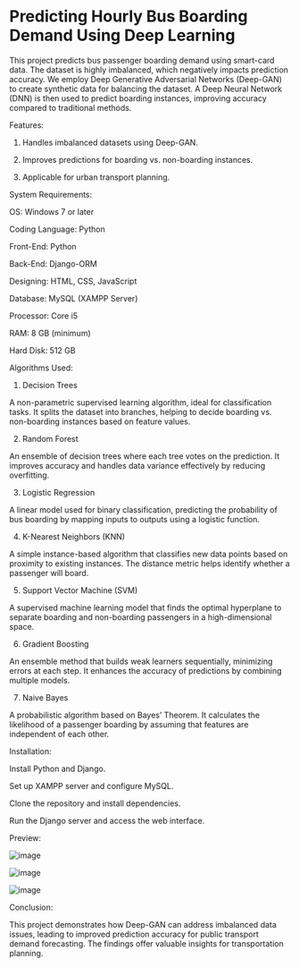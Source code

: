 # Predicting Hourly Bus Boarding Demand Using Deep Learning


This project predicts bus passenger boarding demand using smart-card data. The dataset is highly imbalanced, which negatively impacts prediction accuracy. We employ Deep Generative Adversarial Networks (Deep-GAN) to create synthetic data for balancing the dataset. A Deep Neural Network (DNN) is then used to predict boarding instances, improving accuracy compared to traditional methods.


Features:

1. Handles imbalanced datasets using Deep-GAN.

2. Improves predictions for boarding vs. non-boarding instances.

3. Applicable for urban transport planning.

System Requirements:

OS: Windows 7 or later

Coding Language: Python

Front-End: Python

Back-End: Django-ORM

Designing: HTML, CSS, JavaScript

Database: MySQL (XAMPP Server)

Processor: Core i5

RAM: 8 GB (minimum)

Hard Disk: 512 GB

Algorithms Used:

1. Decision Trees

A non-parametric supervised learning algorithm, ideal for classification tasks. It splits the dataset into branches, helping to decide boarding vs. non-boarding instances based on feature values.

2. Random Forest

An ensemble of decision trees where each tree votes on the prediction. It improves accuracy and handles data variance effectively by reducing overfitting.

3. Logistic Regression

A linear model used for binary classification, predicting the probability of bus boarding by mapping inputs to outputs using a logistic function.

4. K-Nearest Neighbors (KNN)

A simple instance-based algorithm that classifies new data points based on proximity to existing instances. The distance metric helps identify whether a passenger will board.

5. Support Vector Machine (SVM)

A supervised machine learning model that finds the optimal hyperplane to separate boarding and non-boarding passengers in a high-dimensional space.

6. Gradient Boosting

An ensemble method that builds weak learners sequentially, minimizing errors at each step. It enhances the accuracy of predictions by combining multiple models.

7. Naive Bayes

A probabilistic algorithm based on Bayes’ Theorem. It calculates the likelihood of a passenger boarding by assuming that features are independent of each other.

Installation:

Install Python and Django.

Set up XAMPP server and configure MySQL.

Clone the repository and install dependencies.

Run the Django server and access the web interface.

Preview:

![image](https://github.com/user-attachments/assets/59b96ee3-51bf-4da6-adc4-70cb211f66a4)

![image](https://github.com/user-attachments/assets/acaee9c4-7c21-4ca2-a751-9a096d10580e)



![image](https://github.com/user-attachments/assets/22f03139-088b-41c0-b7da-aadd7263dbb4)


Conclusion:

This project demonstrates how Deep-GAN can address imbalanced data issues, leading to improved prediction accuracy for public transport demand forecasting. The findings 
offer valuable insights for transportation planning.
